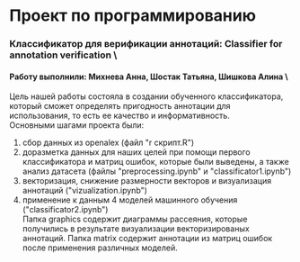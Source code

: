 # Проект по программированию
### Классификатор для верификации аннотаций: Classifier for annotation verification \
#### Работу выполнили: Михнева Анна, Шостак Татьяна, Шишкова Алина \
Цель нашей работы состояла в создании обученного классификатора, который сможет определять пригодность аннотации для использования, то есть ее качество и информативность.\
Основными шагами проекта были:
1. сбор данных из openalex (файл "r скрипт.R")
2. доразметка данных для наших целей при помощи первого классификатора и матриц ошибок, которые были выведены, а также анализ датасета (файлы "preprocessing.ipynb" и "classificator1.ipynb")
3. векторизация, снижение размерности векторов и визуализация аннотаций ("vizualization.ipynb")
4. применение к данным 4 моделей машинного обучения ("classificator2.ipynb") \
Папка graphics содержит диаграммы рассеяния, которые получились в результате визуализации векторизированых аннотаций. Папка matrix содержит аннотации из матриц ошибок после применения различных моделей.
